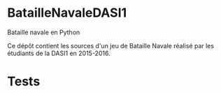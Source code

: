 # BatailleNavaleDASI1
Bataille navale en Python

Ce dépôt contient les sources d'un jeu de Bataille Navale réalisé par les étudiants de la DASI1 en 2015-2016.



Tests
=====

